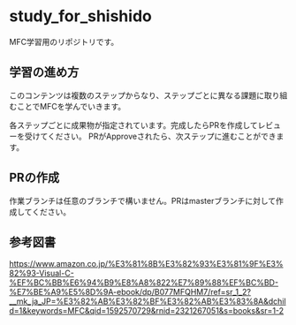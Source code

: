 # study_for_shishido
MFC学習用のリポジトリです。

## 学習の進め方
このコンテンツは複数のステップからなり、ステップごとに異なる課題に取り組むことでMFCを学んでいきます。

各ステップごとに成果物が指定されています。完成したらPRを作成してレビューを受けてください。
PRがApproveされたら、次ステップに進むことができます。

## PRの作成
作業ブランチは任意のブランチで構いません。PRはmasterブランチに対して作成してください。

## 参考図書
https://www.amazon.co.jp/%E3%81%8B%E3%82%93%E3%81%9F%E3%82%93-Visual-C-%EF%BC%BB%E6%94%B9%E8%A8%822%E7%89%88%EF%BC%BD-%E7%BE%A9%E5%8D%9A-ebook/dp/B077MFQHM7/ref=sr_1_2?__mk_ja_JP=%E3%82%AB%E3%82%BF%E3%82%AB%E3%83%8A&dchild=1&keywords=MFC&qid=1592570729&rnid=2321267051&s=books&sr=1-2
